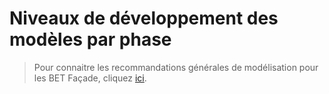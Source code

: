 # Niveaux de développement des modèles par phase

> Pour connaitre les recommandations générales de modélisation pour les BET Façade, cliquez [ici](https://github.com/bim-bouygues-immobilier/bim-execution-plan/tree/2dd2261d87ee479acc1e366a1ddfa150bab032ec/02_Modelisation/06_Facade/modelisation-rvt.md).

